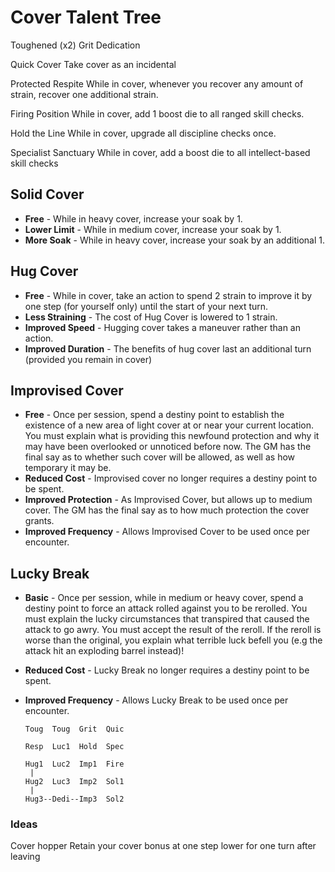 # Cover Talent Tree

Toughened (x2)
Grit
Dedication

Quick Cover
Take cover as an incidental

Protected Respite
While in cover, whenever you recover any amount of strain, recover one additional strain.

Firing Position
While in cover, add 1 boost die to all ranged skill checks.

Hold the Line
While in cover, upgrade all discipline checks once.

Specialist Sanctuary
While in cover, add a boost die to all intellect-based skill checks

## Solid Cover 
* **Free** - While in heavy cover, increase your soak by 1.
* **Lower Limit** - While in medium cover, increase your soak by 1.
* **More Soak** - While in heavy cover, increase your soak by an additional 1.

## Hug Cover 
* **Free** - While in cover, take an action to spend 2 strain to improve it by one step (for yourself only) until the start of your next turn.
* **Less Straining** - The cost of Hug Cover is lowered to 1 strain.
* **Improved Speed** - Hugging cover takes a maneuver rather than an action.
* **Improved Duration** - The benefits of hug cover last an additional turn (provided you remain in cover)

## Improvised Cover
* **Free** - Once per session, spend a destiny point to establish the existence of a new area of light cover at or near your current location. You must explain what is providing this newfound protection and why it may have been overlooked or unnoticed before now. The GM has the final say as to whether such cover will be allowed, as well as how temporary it may be.
* **Reduced Cost** - Improvised cover no longer requires a destiny point to be spent.
* **Improved Protection** - As Improvised Cover, but allows up to medium cover. The GM has the final say as to how much protection the cover grants.
* **Improved Frequency** - Allows Improvised Cover to be used once per encounter.

## Lucky Break
* **Basic** - Once per session, while in medium or heavy cover, spend a destiny point to force an attack rolled against you to be rerolled. You must explain the lucky circumstances that transpired that caused the attack to go awry. You must accept the result of the reroll. If the reroll is worse than the original, you explain what terrible luck befell you (e.g the attack hit an exploding barrel instead)!
* **Reduced Cost** - Lucky Break no longer requires a destiny point to be spent.
* **Improved Frequency** - Allows Lucky Break to be used once per encounter.


      Toug  Toug  Grit  Quic

      Resp  Luc1  Hold  Spec
 
      Hug1  Luc2  Imp1  Fire
       | 
      Hug2  Luc3  Imp2  Sol1
       | 
      Hug3--Dedi--Imp3  Sol2



### Ideas
Cover hopper
Retain your cover bonus at one step lower for one turn after leaving